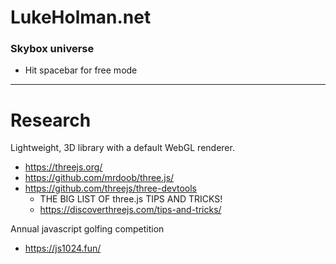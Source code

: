 # LukeHolman.net
### Skybox universe

- Hit spacebar for free mode



---
# Research

Lightweight, 3D library with a default WebGL renderer.
- https://threejs.org/
- https://github.com/mrdoob/three.js/
- https://github.com/threejs/three-devtools
  - THE BIG LIST OF three.js TIPS AND TRICKS!
  - https://discoverthreejs.com/tips-and-tricks/

Annual javascript golfing competition
- https://js1024.fun/
